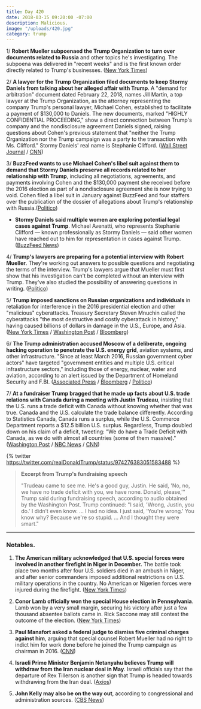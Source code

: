 ```yaml
---
title: Day 420
date: 2018-03-15 09:20:00 -07:00
description: Malicious.
image: "/uploads/420.jpg"
category: trump
---
```


1/ **Robert Mueller subpoenaed the Trump Organization to turn over documents related to Russia** and other topics he's investigating. The subpoena was delivered in "recent weeks" and is the first known order directly related to Trump's businesses. ([New York Times](https://www.nytimes.com/2018/03/15/us/politics/trump-organization-subpoena-mueller-russia.html))

2/ **A lawyer for the Trump Organization filed documents to keep Stormy Daniels from talking about her alleged affair with Trump**. A "demand for arbitration" document dated February 22, 2018, names Jill Martin, a top lawyer at the Trump Organization, as the attorney representing the company Trump's personal lawyer, Michael Cohen, established to facilitate a payment of $130,000 to Daniels. The new documents, marked "HIGHLY CONFIDENTIAL PROCEEDING," show a direct connection between Trump's company and the nondisclosure agreement Daniels signed, raising questions about Cohen's previous statement that "neither the Trump Organization nor the Trump campaign was a party to the transaction with Ms. Clifford." Stormy Daniels' real name is Stephanie Clifford. ([Wall Street Journal](https://www.wsj.com/articles/top-trump-company-lawyer-worked-to-silence-stormy-daniels-1521072252) / [CNN](https://www.cnn.com/2018/03/14/politics/stormy-daniels-jill-martin-trump-organization/index.html))

3/ **BuzzFeed wants to use Michael Cohen's libel suit against them to demand that Stormy Daniels preserve all records related to her relationship with Trump**, including all negotiations, agreements, and payments involving Cohen and the $130,000 payment she received before the 2016 election as part of a nondisclosure agreement she is now trying to void. Cohen filed a libel suit in January against BuzzFeed and four staffers over the publication of the dossier of allegations about Trump's relationship with Russia.([Politico](https://www.politico.com/story/2018/03/14/buzzfeed-stormy-daniels-trump-462261))

* **Stormy Daniels said multiple women are exploring potential legal cases against Trump**. Michael Avenatti, who represents Stephanie Clifford — known professionally as Stormy Daniels — said other women have reached out to him for representation in cases against Trump. ([BuzzFeed News](https://www.buzzfeed.com/jimdalrympleii/stormy-daniels-lawyer-says-more-women-are-exploring-legal))

4/ **Trump's lawyers are preparing for a potential interview with Robert Mueller**. They're working out answers to possible questions and negotiating the terms of the interview. Trump's lawyers argue that Mueller must first show that his investigation can't be completed without an interview with Trump. They've also studied the possibility of answering questions in writing. ([Politico](https://www.politico.com/story/2018/03/15/trump-mueller-meeting-lawyers-463817))

5/ **Trump imposed sanctions on Russian organizations and individuals** in retaliation for interference in the 2016 presidential election and other "malicious" cyberattacks. Treasury Secretary Steven Mnuchin called the cyberattacks "the most destructive and costly cyberattack in history," having caused billions of dollars in damage in the U.S., Europe, and Asia. ([New York Times](https://www.nytimes.com/2018/03/15/us/politics/trump-russia-sanctions.html) / [Washington Post](https://www.washingtonpost.com/world/national-security/trump-administration-sanctions-russian-spies-trolls-over-us-election-interference-cyber-attacks/2018/03/15/3eaae186-284c-11e8-b79d-f3d931db7f68_story.html) / [Bloomberg](https://www.bloomberg.com/news/articles/2018-03-15/u-s-sanctions-russian-troll-farm-for-alleged-election-meddling))

6/ **The Trump administration accused Moscow of a deliberate, ongoing hacking operation to penetrate the U.S. energy grid**, aviation systems, and other infrastructure. "Since at least March 2016, Russian government cyber actors" have targeted "government entities and multiple U.S. critical infrastructure sectors," including those of energy, nuclear, water and aviation, according to an alert issued by the Department of Homeland Security and F.BI. ([Associated Press](https://apnews.com/2964ce37e2084ae5b4c13da748b35cff) / [Bloomberg](https://www.bloomberg.com/news/articles/2018-03-15/russian-hackers-attacking-u-s-power-grid-aviation-fbi-warns) / [Politico](https://www.politico.com/story/2018/03/15/dhs-fbi-russia-hackers-targeted-energy-grid-813745))

7/ **At a fundraiser Trump bragged that he made up facts about U.S. trade relations with Canada during a meeting with Justin Trudeau**, insisting that the U.S. runs a trade deficit with Canada without knowing whether that was true. Canada and the U.S. calculate the trade balance differently. According to Statistics Canada, Canada runs a surplus, while the U.S. Commerce Department reports a $12.5 billion U.S. surplus. Regardless, Trump doubled down on his claim of a deficit, tweeting: "We do have a Trade Deficit with Canada, as we do with almost all countries (some of them massive)." ([Washington Post](https://www.washingtonpost.com/news/post-politics/wp/2018/03/14/in-fundraising-speech-trump-says-he-made-up-facts-in-meeting-with-justin-trudeau/?utm_term=.1f6c4182b28b) / [NBC News](https://www.nbcnews.com/politics/white-house/trump-mocks-canada-s-trudeau-gop-fundraiser-bluffs-prime-minister-n856856) / [CNN](https://www.cnn.com/2018/03/15/politics/trump-trudeau-trade-meeting/index.html))

{% twitter https://twitter.com/realDonaldTrump/status/974276383051583488 %}

> **Excerpt from Trump's fundraising speech**
>
> "Trudeau came to see me. He's a good guy, Justin. He said, 'No, no, we have no trade deficit with you, we have none. Donald, please,'" Trump said during fundraising speech, according to audio obtained by the Washington Post. Trump continued: "I said, 'Wrong, Justin, you do.' I didn’t even know. ... I had no idea. I just said, 'You're wrong.' You know why? Because we're so stupid. ... And I thought they were smart."

---

### Notables.

1. **The American military acknowledged that U.S. special forces were involved in another firefight in Niger in December.** The battle took place two months after four U.S. soldiers died in an ambush in Niger, and after senior commanders imposed additional restrictions on U.S. military operations in the country. No American or Nigerien forces were injured during the firefight. ([New York Times](https://www.nytimes.com/2018/03/14/world/africa/niger-green-berets-isis-firefight-december.html))

2. **Conor Lamb officially won the special House election in Pennsylvania**. Lamb won by a very small margin, securing his victory after just a few thousand absentee ballots came in. Rick Saccone may still contest the outcome of the election. ([New York Times](https://www.nytimes.com/2018/03/14/us/politics/democrats-republicans-pennsylvania-special-election.html))

3. **Paul Manafort asked a federal judge to dismiss five criminal charges against him**, arguing that special counsel Robert Mueller had no right to indict him for work done before he joined the Trump campaign as chairman in 2016. ([CNN](https://www.cnn.com/2018/03/14/politics/paul-manafort-motion-to-dismiss/index.html))

4. **Israeli Prime Minister Benjamin Netanyahu believes Trump will withdraw from the Iran nuclear deal in May**. Israeli officials say that the departure of Rex Tillerson is another sign that Trump is headed towards withdrawing from the Iran deal. ([Axios](https://www.axios.com/netanyahu-tells-security-cabinet-trump-will-withdraw-from-iran-deal-ead537a4-f862-4837-9f3f-d2f67e4d4f09.html))

5. **John Kelly may also be on the way out**, according to congressional and administration sources. ([CBS News](https://www.cbsnews.com/news/trump-white-house-staff-shakeup-john-kelly/))